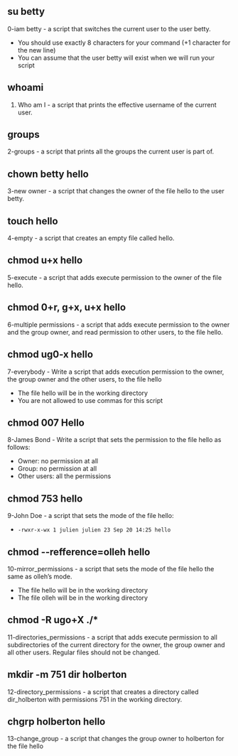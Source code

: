 ## su betty
0-iam betty - a script that switches the current user to the user betty.

* You should use exactly 8 characters for your command (+1 character for the new line)
* You can assume that the user betty will exist when we will run your script
## whoami
1. Who am I - a script that prints the effective username of the current user.
## groups
2-groups - a script that prints all the groups the current user is part of.
## chown betty hello
3-new owner - a script that changes the owner of the file hello to the user betty.
## touch hello
4-empty - a script that creates an empty file called hello.
## chmod u+x hello
5-execute - a script that adds execute permission to the owner of the file hello.
## chmod 0+r, g+x, u+x hello
6-multiple permissions - a script that adds execute permission to the owner and the group owner, and read permission to other users, to the file hello.
## chmod ug0-x hello
7-everybody - Write a script that adds execution permission to the owner, the group owner and the other users, to the file hello

* The file hello will be in the working directory
* You are not allowed to use commas for this script
## chmod 007 Hello
8-James Bond - Write a script that sets the permission to the file hello as follows:

* Owner: no permission at all
* Group: no permission at all
* Other users: all the permissions
## chmod 753 hello
9-John Doe - a script that sets the mode of the file hello:
* ```-rwxr-x-wx 1 julien julien 23 Sep 20 14:25 hello```
## chmod --refference=olleh hello
10-mirror_permissions - a  script that sets the mode of the file hello the same as olleh’s mode.

* The file hello will be in the working directory
* The file olleh will be in the working directory
## chmod -R ugo+X ./*
11-directories_permissions - a script that adds execute permission to all subdirectories of the current directory for the owner, the group owner and all other users. Regular files should not be changed.
## mkdir -m 751 dir holberton
12-directory_permissions - a script that creates a directory called dir_holberton with permissions 751 in the working directory.
## chgrp holberton hello
13-change_group - a script that changes the group owner to holberton for the file hello
